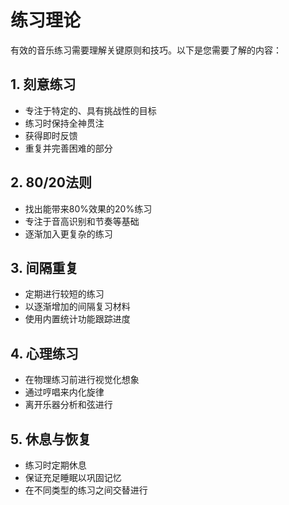 # 练习理论

有效的音乐练习需要理解关键原则和技巧。以下是您需要了解的内容：

## 1. 刻意练习
- 专注于特定的、具有挑战性的目标
- 练习时保持全神贯注
- 获得即时反馈
- 重复并完善困难的部分

## 2. 80/20法则
- 找出能带来80%效果的20%练习
- 专注于音高识别和节奏等基础
- 逐渐加入更复杂的练习

## 3. 间隔重复
- 定期进行较短的练习
- 以逐渐增加的间隔复习材料
- 使用内置统计功能跟踪进度

## 4. 心理练习
- 在物理练习前进行视觉化想象
- 通过哼唱来内化旋律
- 离开乐器分析和弦进行

## 5. 休息与恢复
- 练习时定期休息
- 保证充足睡眠以巩固记忆
- 在不同类型的练习之间交替进行

